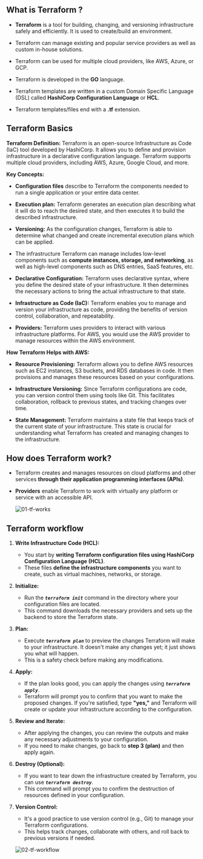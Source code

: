 ## What is Terraform ?

- **Terraform** is a tool for building, changing, and versioning infrastructure safely and efficiently. It is used to create/build an environment.

- Terraform can manage existing and popular service providers as well as custom in-house solutions.

- Terraform can be used for multiple cloud providers, like AWS, Azure, or GCP.

- Terraform is developed in the **GO** language.

- Terraform templates are written in a custom Domain Specific Language (DSL) called **HashiCorp Configuration Language** or **HCL**.

- Terraform templates/files end with a **.tf** extension.


## Terraform Basics

**Terraform Definition:**
Terraform is an open-source Infrastructure as Code (IaC) tool developed by HashiCorp. It allows you to define and provision infrastructure in a declarative configuration language. Terraform supports multiple cloud providers, including AWS, Azure, Google Cloud, and more.

**Key Concepts:**

- **Configuration files** describe to Terraform the components needed to run a single application or your entire data center.

- **Execution plan:** Terraform generates an execution plan describing what it will do to reach the desired state, and then executes it to build the described infrastructure.

- **Versioning:** As the configuration changes, Terraform is able to determine what changed and create incremental execution plans which can be applied.

- The infrastructure Terraform can manage includes low-level components such as **compute instances, storage, and networking**, as well as high-level components such as DNS entries, SaaS features, etc.


- **Declarative Configuration:** Terraform uses declarative syntax, where you define the desired state of your infrastructure. It then determines the necessary actions to bring the actual infrastructure to that state.

- **Infrastructure as Code (IaC):** Terraform enables you to manage and version your infrastructure as code, providing the benefits of version control, collaboration, and repeatability.

- **Providers:** Terraform uses providers to interact with various infrastructure platforms. For AWS, you would use the AWS provider to manage resources within the AWS environment.

**How Terraform Helps with AWS:**
- **Resource Provisioning:** Terraform allows you to define AWS resources such as EC2 instances, S3 buckets, and RDS databases in code. It then provisions and manages these resources based on your configurations.

- **Infrastructure Versioning:** Since Terraform configurations are code, you can version control them using tools like Git. This facilitates collaboration, rollback to previous states, and tracking changes over time.

- **State Management:** Terraform maintains a state file that keeps track of the current state of your infrastructure. This state is crucial for understanding what Terraform has created and managing changes to the infrastructure.


## How does Terraform work?

- Terraform creates and manages resources on cloud platforms and other services **through their application programming interfaces (APIs)**. 
- **Providers** enable Terraform to work with virtually any platform or service with an accessible API.

    ![01-tf-works](./../Terraform-Images/imgs-basics/01-tf-works.avif)

## Terraform workflow

1. **Write Infrastructure Code (HCL):**

    - You start by **writing Terraform configuration files using HashiCorp Configuration Language (HCL)**. 
    - These files **define the infrastructure components** you want to create, such as virtual machines, networks, or storage.

2. **Initialize:**

    - Run the ***`terraform init`*** command in the directory where your configuration files are located. 
    - This command downloads the necessary providers and sets up the backend to store the Terraform state.

3. **Plan:**

    - Execute ***`terraform plan`*** to preview the changes Terraform will make to your infrastructure. It doesn't make any changes yet; it just shows you what will happen. 
    - This is a safety check before making any modifications.

4. **Apply:**

    - If the plan looks good, you can apply the changes using ***`terraform apply`***. 
    - Terraform will prompt you to confirm that you want to make the proposed changes. If you're satisfied, type **"yes,"** and Terraform will create or update your infrastructure according to the configuration.

5. **Review and Iterate:**

    - After applying the changes, you can review the outputs and make any necessary adjustments to your configuration. 
    - If you need to make changes, go back to **step 3 (plan)** and then apply again.

6. **Destroy (Optional):**

    - If you want to tear down the infrastructure created by Terraform, you can use ***`terraform destroy`***. 
    - This command will prompt you to confirm the destruction of resources defined in your configuration.

7. **Version Control:**

    - It's a good practice to use version control (e.g., Git) to manage your Terraform configurations. 
    - This helps track changes, collaborate with others, and roll back to previous versions if needed.

    ![02-tf-workflow](./../Terraform-Images/imgs-basics//02-tf-workflow.avif)


<!-- 
## Terraform Installation
### Windows
Simplest way to install and configure terraform on windows is via [chocolatey](https://chocolatey.org/)

1. Download and Install Chocolatey Software as highlighted here [https://chocolatey.org/install](https://chocolatey.org/install)
2. Install terraform via chocolatey using below command or refer [https://community.chocolatey.org/packages/terraform](https://community.chocolatey.org/packages/terraform)  

    ```
    choco install terraform -y
    ```
    ![Terraform Installation](./imgs/01_choco_install_terraform.png)
### Linux

* [Terraform Installation on Linux](https://learn.hashicorp.com/tutorials/terraform/install-cli)

### Mac
* [Terraform Installation on Mac](https://learn.hashicorp.com/tutorials/terraform/install-cli)
 -->

